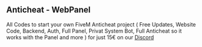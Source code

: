 ## Anticheat - WebPanel
All Codes to start your own FiveM Anticheat project ( Free Updates, Website Code, Backend, Auth, Full Panel, Privat System Bot, Full Anticheat so it works with the Panel and more ) for just 15€ on our [Discord](https://discord.gg/boostora)